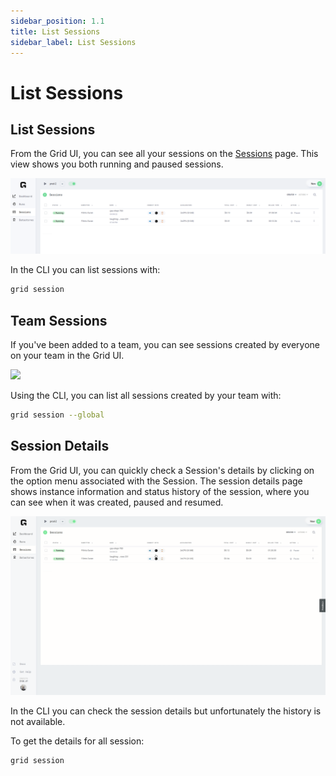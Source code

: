 ```yaml
---
sidebar_position: 1.1
title: List Sessions
sidebar_label: List Sessions
---
```


# List Sessions 

## List Sessions 

From the Grid UI, you can see all your sessions on the [Sessions](https://platform.grid.ai/#/sessions) page. This view shows you both running and paused sessions. 

![](/images/sessions/sessions-list.png)

In the CLI you can list sessions with:

```bash
grid session
```


## Team Sessions

If you've been added to a team, you can see sessions created by everyone on your team in the Grid UI. 

![](/images/sessions/team-member-sessions.gif)

Using the CLI, you can list all sessions created by your team with: 

```bash
grid session --global
```

## Session Details

From the Grid UI, you can quickly check a Session's details by clicking on the option menu associated with the Session. 
The session details page shows instance information and status history
of the session, where you can see when it was created, paused and resumed.

![](/images/sessions/session-details-history.gif)

In the CLI you can check the session details but unfortunately the history is 
not available.

To get the details for all session:

```bash
grid session 
```